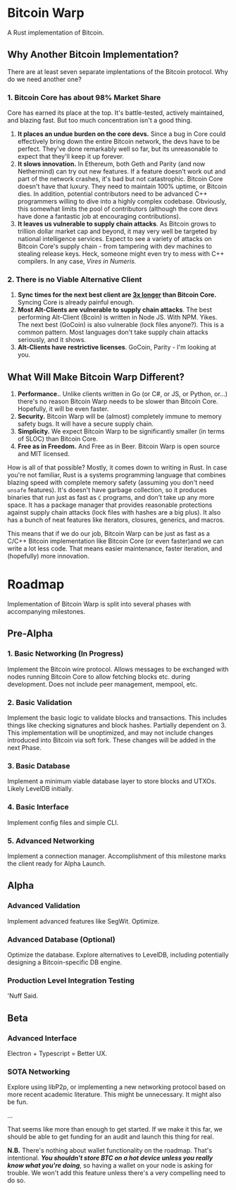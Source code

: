 # Bitcoin Warp
A Rust implementation of Bitcoin.


## Why Another Bitcoin Implementation?
There are at least seven separate implentations of the Bitcoin protocol. Why do we need another one?

### 1. Bitcoin Core has about 98% Market Share
Core has earned its place at the top. It's battle-tested, actively maintained, and blazing fast. But too much concentration isn't a good thing. 
1. **It places an undue burden on the core devs.** Since a bug in Core could effectively bring down the entire Bitcoin network, the devs have to be perfect. They've done remarkably well so far, but its unreasonable to expect that they'll keep it up forever. 
1. **It slows innovation.** In Ethereum, both Geth and Parity (and now Nethermind) can try out new features. If a feature doesn't work out and part of the network crashes, it's bad but not catastrophic. Bitcoin Core doesn't have that luxury. They need to maintain 100% uptime, or Bitcoin dies. In addition, potential contributors need to be advanced C++ programmers willing to dive into a highly complex codebase. Obviously, this somewhat limits the pool of contributors (although the core devs have done a fantastic job at encouraging contributions).
1. **It leaves us vulnerable to supply chain attacks**. As Bitcoin grows to trillion dollar market cap and beyond, it may very well be targeted by national intelligence services. Expect to see a variety of attacks on Bitcoin Core's supply chain - from tampering with dev machines to stealing release keys. Heck, someone might even try to mess with C++ compilers. In any case, *Vires in Numeris.*

### 2. There is no Viable Alternative Client
1. **Sync times for the next best client are [3x longer](https://blog.lopp.net/bitcoin-node-performance-sync-tests/) than Bitcoin Core.** Syncing Core is already painful enough. 
1. **Most Alt-Clients are vulnerable to supply chain attacks**. The best performing Alt-Client (Bcoin) is written in Node JS. With NPM. Yikes. The next best (GoCoin) is also vulnerable (lock files anyone?). This is a common pattern. Most languages don't take supply chain attacks seriously, and it shows.
1. **Alt-Clients have restrictive licenses**. GoCoin, Parity - I'm looking at you. 

## What Will Make Bitcoin Warp Different?
1. **Performance.**. Unlike clients written in Go (or C#, or JS, or Python, or...) there's no reason Bitcoin Warp needs to be slower than Bitcoin Core. Hopefully, it will be even faster.
1. **Security.** Bitcoin Warp will be (almost) completely immune to memory safety bugs. It will have a secure supply chain. 
1. **Simplicity.** We expect Bitcoin Warp to be significantly smaller (in terms of SLOC) than Bitcoin Core. 
1. **Free as in Freedom.** And Free as in Beer. Bitcoin Warp is open source and MIT licensed.

How is all of that possible? Mostly, it comes down to writing in Rust.  In case you're not familiar, Rust is a systems programming language that combines blazing speed with complete memory safety (assuming you don't need `unsafe` features). It's doesn't have garbage collection, so it produces binaries that run just as fast as `C` programs, and don't take up any more space.  It has a package manager that provides reasonable protections against supply chain attacks (lock files with hashes are a big plus). It also has a bunch of neat features like iterators, closures, generics, and macros. 

This means that if we do our job, Bitcoin Warp can be just as fast as a C/C++ Bitcoin implementation like Bitcoin Core (or even faster)and we can write a lot less code. That means easier maintenance, faster iteration, and (hopefully) more innovation.

# Roadmap 
Implementation of Bitcoin Warp is split into several phases with accompanying milestones. 

## Pre-Alpha
### 1. Basic Networking (In Progress)
Implement the Bitcoin wire protocol. Allows messages to be exchanged with nodes running Bitcoin Core to allow fetching blocks etc. during development. Does not include peer management, mempool, etc. 
### 2. Basic Validation
Implement the basic logic to validate blocks and transactions. This includes things like checking signatures and block hashes. Partially dependent on 3. This implementation will be unoptimized, and may not include changes introduced into Bitcoin via soft fork. These changes will be added in the next Phase. 
### 3. Basic Database
Implement a minimum viable database layer to store blocks and UTXOs. Likely LevelDB initially. 
### 4. Basic Interface
Implement config files and simple CLI. 
### 5. Advanced Networking
Implement a connection manager. Accomplishment of this milestone marks the client ready for Alpha Launch.


## Alpha
### Advanced Validation
Implement advanced features like SegWit. Optimize. 

### Advanced Database (Optional)
Optimize the database. Explore alternatives to LevelDB, including potentially designing a Bitcoin-specific DB engine. 

### Production Level Integration Testing
'Nuff Said. 

## Beta
### Advanced Interface
Electron + Typescript = Better UX. 

### SOTA Networking
Explore using libP2p, or implementing a new networking protocol based on more recent academic literature. This might be unnecessary. It might also be fun. 

...

That seems like more than enough to get started. If we make it this far, we should be able to get funding for an audit and launch this thing for real. 


**N.B.** There's nothing about wallet functionality on the roadmap. That's intentional. ***You shouldn't store BTC on a hot device unless you really know what you're doing***, so having a wallet on your node is asking for trouble. We won't add this feature unless there's a very compelling need to do so. 
